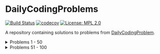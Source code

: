 # DailyCodingProblems

[![Build Status](https://github.com/bumblebee211196/DailyCodingProblems/actions/workflows/test.yml/badge.svg)](https://github.com/bumblebee211196/DailyCodingProblems/actions/workflows/test.yml)
[![codecov](https://codecov.io/gh/bumblebee211196/DailyCodingProblems/branch/main/graph/badge.svg?token=JBBC2TGE5R)](https://codecov.io/gh/bumblebee211196/DailyCodingProblems)
[![License: MPL 2.0](https://img.shields.io/badge/License-MPL%202.0-brightgreen.svg)](https://opensource.org/licenses/MPL-2.0)

A repository containing solutions to problems from [DailyCodingProblem](https://www.dailycodingproblem.com/).

<details>
  <summary>Problems 1 - 50</summary>

  1. [Problem #1](solutions/dcp_1/)
  2. [Problem #2](solutions/dcp_2/)
  3. [Problem #3](solutions/dcp_3/)
  4. [Problem #4](solutions/dcp_4/)
  5. [Problem #5](solutions/dcp_5/)
  6. [Problem #6](solutions/dcp_6/)
  7. [Problem #7](solutions/dcp_7/)
  8. [Problem #8](solutions/dcp_8/)
  9. [Problem #9](solutions/dcp_9/)
  10. [Problem #10](solutions/dcp_10/)
  11. [Problem #11](solutions/dcp_11/)
  12. [Problem #12](solutions/dcp_12/)
  13. [Problem #13](solutions/dcp_13/)
  14. [Problem #14](solutions/dcp_14/)
  15. [Problem #15](solutions/dcp_15/)
  16. [Problem #16](solutions/dcp_16/)
  17. [Problem #17](solutions/dcp_17/)
  18. [Problem #18](solutions/dcp_18/)
  19. [Problem #19](solutions/dcp_19/)
  20. [Problem #20](solutions/dcp_20/)
  21. [Problem #21](solutions/dcp_21/)
  22. [Problem #22](solutions/dcp_22/)
  23. [Problem #23](solutions/dcp_23/)
  24. [Problem #24](solutions/dcp_24/)
  25. [Problem #25](solutions/dcp_25/)
  26. [Problem #26](solutions/dcp_26/)
  27. [Problem #27](solutions/dcp_27/)
  28. [Problem #28](solutions/dcp_28/)
  29. [Problem #29](solutions/dcp_29/)
  30. [Problem #30](solutions/dcp_30/)
  31. [Problem #31](solutions/dcp_31/)
  32. [Problem #32](solutions/dcp_32/) **Unsolved**
  33. [Problem #33](solutions/dcp_33/)
  34. [Problem #34](solutions/dcp_34/)
  35. [Problem #35](solutions/dcp_35/)
  36. [Problem #36](solutions/dcp_36/)
  37. [Problem #37](solutions/dcp_37/)
  38. [Problem #38](solutions/dcp_38/)
  39. [Problem #39](solutions/dcp_39/)
  40. [Problem #40](solutions/dcp_40/)
  41. [Problem #41](solutions/dcp_41/)
  42. [Problem #42](solutions/dcp_42/)
  43. [Problem #43](solutions/dcp_43/)
  44. [Problem #44](solutions/dcp_44/)
  45. [Problem #45](solutions/dcp_45/) **Unsolved**
  46. [Problem #46](solutions/dcp_46/)
  47. [Problem #47](solutions/dcp_47/)
  48. [Problem #48](solutions/dcp_48/)
  49. [Problem #49](solutions/dcp_49/)
  50. [Problem #50](solutions/dcp_50/)

</details>

<details>
  <summary>Problems 51 - 100</summary>

  51. [Problem #51](solutions/dcp_51/)
  52. [Problem #52](solutions/dcp_52/)
  53. [Problem #53](solutions/dcp_53/)
  54. [Problem #54](solutions/dcp_54/)
  55. [Problem #55](solutions/dcp_55/) **Unsolved**
  56. [Problem #56](solutions/dcp_56/) **Unsolved**
  57. [Problem #57](solutions/dcp_57/)
  58. [Problem #58](solutions/dcp_58/)
  59. [Problem #59](solutions/dcp_59/) **Unsolved**
  60. [Problem #60](solutions/dcp_60/)
  61. [Problem #61](solutions/dcp_61/)
  62. [Problem #62](solutions/dcp_62/)
  63. [Problem #63](solutions/dcp_63/)
  64. [Problem #64](solutions/dcp_64/)
  65. [Problem #65](solutions/dcp_65/)
  66. [Problem #66](solutions/dcp_66/) **Unsolved**
  67. [Problem #67](solutions/dcp_67/)
  68. [Problem #68](solutions/dcp_68/)
  69. [Problem #69](solutions/dcp_69/)
  70. [Problem #70](solutions/dcp_70/)
  71. [Problem #71](solutions/dcp_71/)
  72. [Problem #72](solutions/dcp_72/)

</details>
